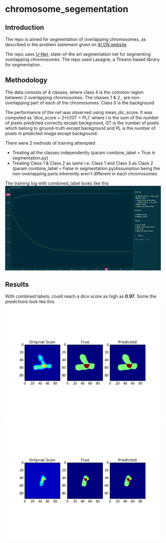 # chromosome_segementation

## Introduction

The repo is aimed for segmentation of overlapping chromosomes, as described in the problem statement given on [AI ON website](http://ai-on.org/projects/visual-segmentation-of-chromosomal-preparations.html)

The repo uses [U-Net](https://arxiv.org/abs/1505.04597), state-of-the art segmentation net for segmenting overlapping chromosomes. The repo used Lasagne, a Theano based library for segmentation.

## Methodology

The data consists of 4 classes, where class 4 is the common region between 2 overlapping chromosomes. The classes 1 & 2 , are non-overlapping part of each of the chromosomes. Class 0 is the background

The performance of the net was observed using mean_dic_score. It was computed as 'dice_score = 2*I/(GT + PL)' where I is the sum of the number of pixels predicted correctly except background, GT is the number of pixels which belong to ground-truth except background and PL is the number of pixels in predicted image except background.

There were 2 methods of training attempted
- Treating all the classes independently (param combine_label = True in segmentation.py)
- Treating Class 1 & Class 2 as same i.e. Class 1 and Class 3 as Class 2 (param combine_label = False in segmentation.py)Assumption being the non-overlapping parts inherently aren't different in each chromosomes

The training log with combined_label looks like this
![image_train](/images/combined_label_train.png)


## Results

With combined labels, could reach a dice score as high as **0.97**. Some the predictions look like this
![predict_combined](/images/Vis_combined_label_2.png)
![predict_combined](/images/Vis_combined_label_1.png)
